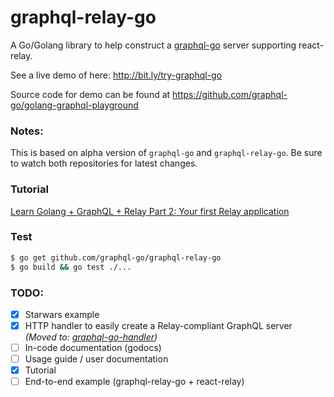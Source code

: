 # graphql-relay-go

A Go/Golang library to help construct a [graphql-go](https://github.com/graphql-go/graphql-go) server supporting react-relay.

See a live demo of here: http://bit.ly/try-graphql-go

Source code for demo can be found at https://github.com/graphql-go/golang-graphql-playground

### Notes:
This is based on alpha version of `graphql-go` and `graphql-relay-go`. 
Be sure to watch both repositories for latest changes.

### Tutorial
[Learn Golang + GraphQL + Relay Part 2: Your first Relay application]( https://wehavefaces.net/learn-golang-graphql-relay-2-a56cbcc3e341)

### Test
```bash
$ go get github.com/graphql-go/graphql-relay-go
$ go build && go test ./...
```

### TODO:
- [x] Starwars example
- [x] HTTP handler to easily create a Relay-compliant GraphQL server _(Moved to: [graphql-go-handler](https://github.com/graphql-go/graphql-go-handler))_
- [ ] In-code documentation (godocs)
- [ ] Usage guide / user documentation
- [x] Tutorial
- [ ] End-to-end example (graphql-relay-go + react-relay)

